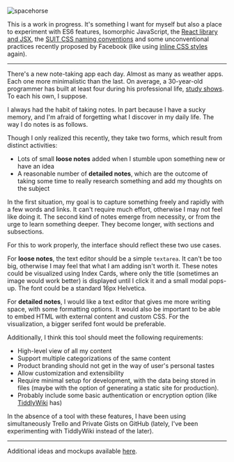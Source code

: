 ![spacehorse](https://gc.david.tools/spacehorse.svg)

This is a work in progress. It's something I want for myself but also a place to experiment with ES6 features, Isomorphic JavaScript, the [React library and JSX](http://facebook.github.io/react/), the [SUIT CSS naming conventions](https://github.com/suitcss/suit/blob/master/doc/naming-conventions.md) and some unconventional practices recently proposed by Facebook (like using [inline CSS styles](https://speakerdeck.com/vjeux/react-css-in-js) again).

---

There's a new note-taking app each day. Almost as many as weather apps. Each one more minimalistic than the last. On average, a 30-year-old programmer has built at least four during his professional life, [study shows](https://t.co/hiz5ePHMTi). To each his own, I suppose.

I always had the habit of taking notes. In part because I have a sucky memory, and I'm afraid of forgetting what I discover in my daily life. The way I do notes is as follows.

Though I only realized this recently, they take two forms, which result from distinct activities:

- Lots of small **loose notes** added when I stumble upon something new or have an idea
- A reasonable number of **detailed notes**, which are the outcome of taking some time to really research something and add my thoughts on the subject

In the first situation, my goal is to capture something freely and rapidly with a few words and links. It can't require much effort, otherwise I may not feel like doing it.
The second kind of notes emerge from necessity, or from the urge to learn something deeper. They become longer, with sections and subsections.

For this to work properly, the interface should reflect these two use cases.

For **loose notes**, the text editor should be a simple `textarea`. It can't be too big, otherwise I may feel that what I am adding isn't worth it. These notes could be visualized using Index Cards, where only the title (sometimes an image would work better) is displayed until I click it and a small modal pops-up. The font could be a standard 16px Helvetica.

For **detailed notes**, I would like a text editor that gives me more writing space, with some formatting options. It would also be important to be able to embed HTML with external content and custom CSS. For the visualization, a bigger serifed font would be preferable.

Additionally, I think this tool should meet the following requirements:

- High-level view of all my content
- Support multiple categorizations of the same content
- Product branding should not get in the way of user's personal tastes
- Allow customization and extensibility
- Require minimal setup for development, with the data being stored in files (maybe with the option of generating a static site for production).
- Probably include some basic authentication or encryption option (like [TiddlyWiki](http://tiddlywiki.com/static/EncryptionMechanism.html) has)

In the absence of a tool with these features, I have been using simultaneously Trello and Private Gists on GitHub (lately, I've been experimenting with TiddlyWiki instead of the later).

---

Additional ideas and mockups available [here](https://gc.david.tools/spacehorse-150b874b689d/mockups/).
